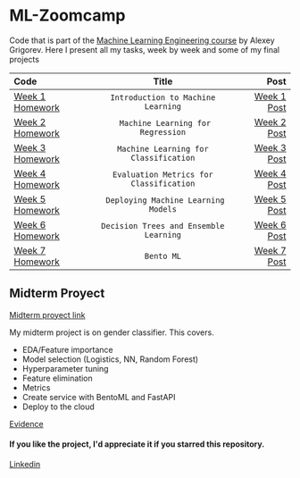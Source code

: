 # ML-Zoomcamp

Code that is part of the [Machine Learning Engineering course](https://github.com/alexeygrigorev/mlbookcamp-code/tree/master/course-zoomcamp) by Alexey Grigorev. Here I present all my tasks, week by week and some of my final projects

| Code                        |                  Title                  |                                                                                     Post |
| :-------------------------- | :-------------------------------------: | ---------------------------------------------------------------------------------------: |
| [Week 1 Homework](Week%201) |   `Introduction to Machine Learning`    | [Week 1 Post](https://www.linkedin.com/feed/update/urn:li:activity:6991631483010482176/) |
| [Week 2 Homework](Week%202) |   ` Machine Learning for Regression`    | [Week 2 Post](https://www.linkedin.com/feed/update/urn:li:activity:6991631483010482176/) |
| [Week 3 Homework](Week%203) |  `Machine Learning for Classification`  | [Week 3 Post](https://www.linkedin.com/feed/update/urn:li:activity:6991631483010482176/) |
| [Week 4 Homework](Week%204) | `Evaluation Metrics for Classification` | [Week 4 Post](https://www.linkedin.com/feed/update/urn:li:activity:6991631483010482176/) |
| [Week 5 Homework](Week%205) |  ` Deploying Machine Learning Models`   | [Week 5 Post](https://www.linkedin.com/feed/update/urn:li:activity:6991631483010482176/) |
| [Week 6 Homework](Week%206) | `Decision Trees and Ensemble Learning`  | [Week 6 Post](https://www.linkedin.com/feed/update/urn:li:activity:6991631483010482176/) |
| [Week 7 Homework](Week%207) |               `Bento ML`                | [Week 7 Post](https://www.linkedin.com/feed/update/urn:li:activity:6991631483010482176/) |

## Midterm Proyect

[Midterm proyect link](https://github.com/alejomaar/Machine-Learning-Zoomcamp/tree/main/Midterm_proyect)

My midterm project is on gender classifier. This covers.

- EDA/Feature importance
- Model selection (Logistics, NN, Random Forest)
- Hyperparameter tuning
- Feature elimination
- Metrics
- Create service with BentoML and FastAPI
- Deploy to the cloud

[Evidence](https://www.linkedin.com/posts/manuelalejandroaponte_66daysofdata-mlzoomcamp-kaggle-activity-6994893310196600832-eWQL?utm_source=share&utm_medium=member_desktop)

#### If you like the project, I'd appreciate it if you starred this repository.

[Linkedin](https://www.linkedin.com/in/manuelalejandroaponte/)
